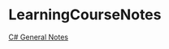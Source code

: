 # LearningCourseNotes

[C# General Notes](https://github.com/Habilya/LearningCourseNotes/wiki/C%23-General-Notes)
